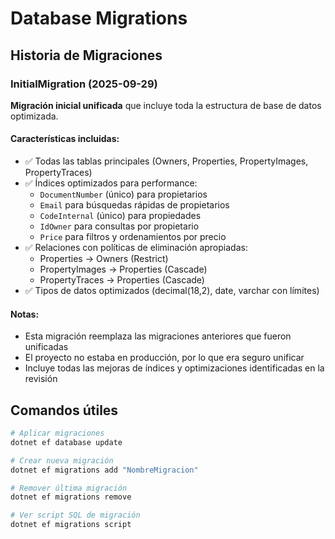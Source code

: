 # Database Migrations

## Historia de Migraciones

### InitialMigration (2025-09-29)
**Migración inicial unificada** que incluye toda la estructura de base de datos optimizada.

#### Características incluidas:
- ✅ Todas las tablas principales (Owners, Properties, PropertyImages, PropertyTraces)
- ✅ Índices optimizados para performance:
  - `DocumentNumber` (único) para propietarios
  - `Email` para búsquedas rápidas de propietarios
  - `CodeInternal` (único) para propiedades
  - `IdOwner` para consultas por propietario
  - `Price` para filtros y ordenamientos por precio
- ✅ Relaciones con políticas de eliminación apropiadas:
  - Properties → Owners (Restrict)
  - PropertyImages → Properties (Cascade)
  - PropertyTraces → Properties (Cascade)
- ✅ Tipos de datos optimizados (decimal(18,2), date, varchar con límites)

#### Notas:
- Esta migración reemplaza las migraciones anteriores que fueron unificadas
- El proyecto no estaba en producción, por lo que era seguro unificar
- Incluye todas las mejoras de índices y optimizaciones identificadas en la revisión

## Comandos útiles

```bash
# Aplicar migraciones
dotnet ef database update

# Crear nueva migración
dotnet ef migrations add "NombreMigracion"

# Remover última migración
dotnet ef migrations remove

# Ver script SQL de migración
dotnet ef migrations script
```